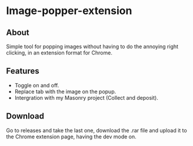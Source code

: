 # Image-popper-extension

## About

Simple tool for popping images without having to do the annoying right clicking, in an extension format for Chrome.

## Features

- Toggle on and off.
- Replace tab with the image on the popup.
- Intergration with my Masonry project (Collect and deposit).

## Download

Go to releases and take the last one, download the .rar file and upload it to the Chrome extension page, having the dev mode on.
